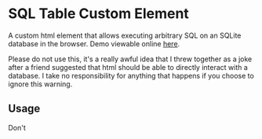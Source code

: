 # SQL Table Custom Element

A custom html element that allows executing arbitrary SQL on an SQLite database in the browser.
Demo viewable online [here](https://iciaran.github.io/html-sql-table/).

Please do not use this, it's a really awful idea that I threw together as a joke after a friend suggested that html should be able to directly interact with a database.
I take no responsibility for anything that happens if you choose to ignore this warning.

## Usage

Don't
